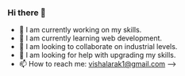 ### Hi there 👋

- 🔭 I am currently working on my skills.
- 🌱 I am currently learning web development.
- 👯 I am looking to collaborate on industrial levels.
- 🤔 I am looking for help with upgrading my skills.
- 📫 How to reach me: vishalarak1@gmail.com
-->
